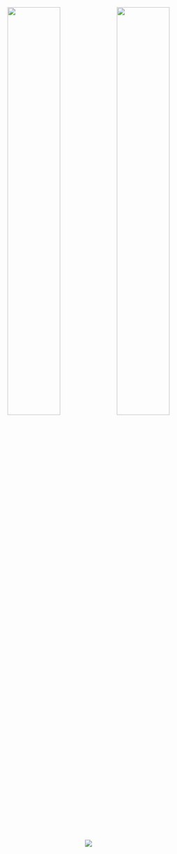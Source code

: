 <div align=center>
  <img src="https://github-readme-stats.vercel.app/api/top-langs/?username=DervexHero&layout=compact&custom_title=DARK's%20Top%20Languages&border_radius=6&&theme=transparent&border_color=2f353c&title_color=c9d1d9&text_color=8b949e&icon_color=58a6ff&card_width=368" style="width:49%"/>
  <img src="https://github-readme-stats.vercel.app/api?username=DervexHero&show_icons=true&text_bold=false&border_radius=6&&theme=transparent&border_color=2f353c&title_color=c9d1d9&text_color=8b949e&icon_color=58a6ff&ring_color=39d353" style="width:49%"/>
</div>

<div align=center>
  <img src="https://github.com/DervexHero/DervexHero/blob/output/github-contribution-snake.svg"/>
</div>
